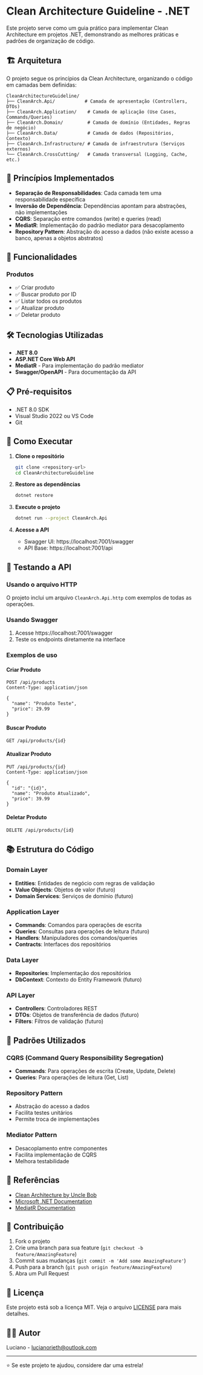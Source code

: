 # Clean Architecture Guideline - .NET

Este projeto serve como um guia prático para implementar Clean Architecture em projetos .NET, demonstrando as melhores práticas e padrões de organização de código.

## 🏗️ Arquitetura

O projeto segue os princípios da Clean Architecture, organizando o código em camadas bem definidas:

```
CleanArchitectureGuideline/
├── CleanArch.Api/           # Camada de apresentação (Controllers, DTOs)
├── CleanArch.Application/    # Camada de aplicação (Use Cases, Commands/Queries)
├── CleanArch.Domain/         # Camada de domínio (Entidades, Regras de negócio)
├── CleanArch.Data/           # Camada de dados (Repositórios, Contexto)
├── CleanArch.Infrastructure/ # Camada de infraestrutura (Serviços externos)
└── CleanArch.CrossCutting/   # Camada transversal (Logging, Cache, etc.)
```

## 🎯 Princípios Implementados

- **Separação de Responsabilidades**: Cada camada tem uma responsabilidade específica
- **Inversão de Dependência**: Dependências apontam para abstrações, não implementações
- **CQRS**: Separação entre comandos (write) e queries (read)
- **MediatR**: Implementação do padrão mediator para desacoplamento
- **Repository Pattern**: Abstração do acesso a dados (não existe acesso a banco, apenas a objetos abstratos)

## 🚀 Funcionalidades

### Produtos
- ✅ Criar produto
- ✅ Buscar produto por ID
- ✅ Listar todos os produtos
- ✅ Atualizar produto
- ✅ Deletar produto

## 🛠️ Tecnologias Utilizadas

- **.NET 8.0**
- **ASP.NET Core Web API**
- **MediatR** - Para implementação do padrão mediator
- **Swagger/OpenAPI** - Para documentação da API

## 📋 Pré-requisitos

- .NET 8.0 SDK
- Visual Studio 2022 ou VS Code
- Git

## 🚀 Como Executar

1. **Clone o repositório**
   ```bash
   git clone <repository-url>
   cd CleanArchitectureGuideline
   ```

2. **Restore as dependências**
   ```bash
   dotnet restore
   ```

3. **Execute o projeto**
   ```bash
   dotnet run --project CleanArch.Api
   ```

4. **Acesse a API**
   - Swagger UI: https://localhost:7001/swagger
   - API Base: https://localhost:7001/api

## 🧪 Testando a API

### Usando o arquivo HTTP
O projeto inclui um arquivo `CleanArch.Api.http` com exemplos de todas as operações.

### Usando Swagger
1. Acesse https://localhost:7001/swagger
2. Teste os endpoints diretamente na interface

### Exemplos de uso

#### Criar Produto
```http
POST /api/products
Content-Type: application/json

{
  "name": "Produto Teste",
  "price": 29.99
}
```

#### Buscar Produto
```http
GET /api/products/{id}
```

#### Atualizar Produto
```http
PUT /api/products/{id}
Content-Type: application/json

{
  "id": "{id}",
  "name": "Produto Atualizado",
  "price": 39.99
}
```

#### Deletar Produto
```http
DELETE /api/products/{id}
```

## 📚 Estrutura do Código

### Domain Layer
- **Entities**: Entidades de negócio com regras de validação
- **Value Objects**: Objetos de valor (futuro)
- **Domain Services**: Serviços de domínio (futuro)

### Application Layer
- **Commands**: Comandos para operações de escrita
- **Queries**: Consultas para operações de leitura (futuro)
- **Handlers**: Manipuladores dos comandos/queries
- **Contracts**: Interfaces dos repositórios

### Data Layer
- **Repositories**: Implementação dos repositórios
- **DbContext**: Contexto do Entity Framework (futuro)

### API Layer
- **Controllers**: Controladores REST
- **DTOs**: Objetos de transferência de dados (futuro)
- **Filters**: Filtros de validação (futuro)

## 🔄 Padrões Utilizados

### CQRS (Command Query Responsibility Segregation)
- **Commands**: Para operações de escrita (Create, Update, Delete)
- **Queries**: Para operações de leitura (Get, List)

### Repository Pattern
- Abstração do acesso a dados
- Facilita testes unitários
- Permite troca de implementações

### Mediator Pattern
- Desacoplamento entre componentes
- Facilita implementação de CQRS
- Melhora testabilidade

## 📖 Referências

- [Clean Architecture by Uncle Bob](https://blog.cleancoder.com/uncle-bob/2012/08/13/the-clean-architecture.html)
- [Microsoft .NET Documentation](https://docs.microsoft.com/en-us/dotnet/)
- [MediatR Documentation](https://github.com/jbogard/MediatR)

## 🤝 Contribuição

1. Fork o projeto
2. Crie uma branch para sua feature (`git checkout -b feature/AmazingFeature`)
3. Commit suas mudanças (`git commit -m 'Add some AmazingFeature'`)
4. Push para a branch (`git push origin feature/AmazingFeature`)
5. Abra um Pull Request

## 📄 Licença

Este projeto está sob a licença MIT. Veja o arquivo [LICENSE](LICENSE) para mais detalhes.

## 👨‍💻 Autor

Luciano - [lucianorieth@outlook.com](mailto:lucianorieth@outlook.com)

---

⭐ Se este projeto te ajudou, considere dar uma estrela!
